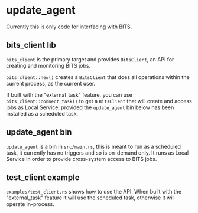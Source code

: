 update_agent
============

Currently this is only code for interfacing with BITS.


bits_client lib
---------------

`bits_client` is the primary target and provides `BitsClient`, an API for creating and monitoring BITS jobs.

`bits_client::new()` creates a `BitsClient` that does all operations within the current process, as the current user.

If built with the "external_task" feature, you can use `bits_client::connect_task()` to get a `BitsClient` that will create and access jobs as Local Service, provided the `update_agent` bin below has been installed as a scheduled task.


update_agent bin
----------------

`update_agent` is a bin in `src/main.rs`, this is meant to run as a scheduled task, it currently has no triggers and so is on-demand only. It runs as Local Service in order to provide cross-system access to BITS jobs.

test_client example
-------------------

`examples/test_client.rs` shows how to use the API. When built with the "external_task" feature it will use the scheduled task, otherwise it will operate in-process.

